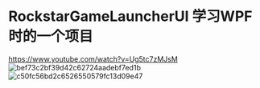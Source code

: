 # RockstarGameLauncherUI 学习WPF时的一个项目
https://www.youtube.com/watch?v=Ug5tc7zMJsM
![bef73c2bf39d42c62724aadebf7ed1b](https://user-images.githubusercontent.com/102707475/173219680-648e7a2e-522e-46de-bfd2-62be62e41416.png)
![c50fc56bd2c6526550579fc13d09e47](https://user-images.githubusercontent.com/102707475/173219763-d318812e-9a3f-4805-b9b6-1d9f8ea7a4dc.png)

